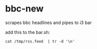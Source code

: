 # bbc-new
scrapes bbc headlines and pipes to i3 bar


add this to the bar.sh: 
```
cat /tmp/rss.feed  | tr -d '\n'
```
